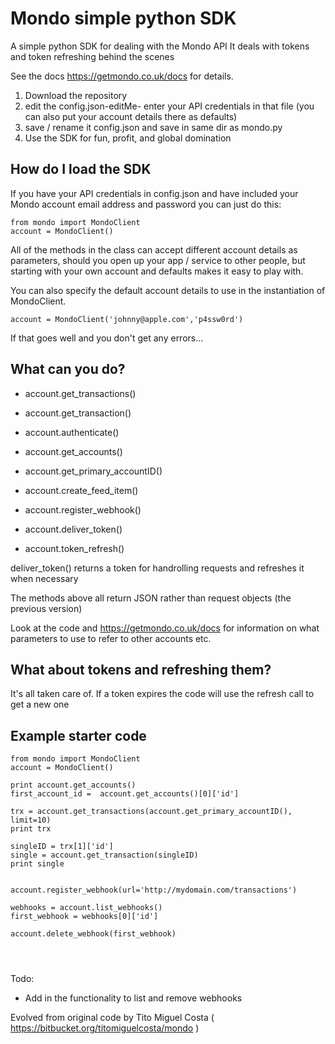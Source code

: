 # Mondo simple python SDK

A simple python SDK for dealing with the Mondo API
It deals with tokens and token refreshing behind the scenes

See the docs https://getmondo.co.uk/docs for details.

1. Download the repository
2. edit the config.json-editMe- 
    enter your API credentials in that file
    (you can also put your account details there as defaults)
3. save / rename it config.json and save in same dir as mondo.py
3. Use the SDK for fun, profit, and global domination

## How do I load the SDK

If you have your API credentials in config.json
and have included your Mondo account email address and password you can just do this:
```
from mondo import MondoClient
account = MondoClient()
```
All of the methods in the class can accept different account details as parameters,
should you open up your app / service to other people, but starting with your own account and 
defaults makes it easy to play with.

You can also specify the default account details to use in the instantiation of MondoClient.
```
account = MondoClient('johnny@apple.com','p4ssw0rd')
```
If that goes well and you don't get any errors...

## What can you do?

* account.get_transactions()
* account.get_transaction()
* account.authenticate()
* account.get_accounts()
* account.get_primary_accountID()
* account.create_feed_item()
* account.register_webhook()

* account.deliver_token()
* account.token_refresh() 

deliver_token() returns a token for handrolling requests and refreshes it when necessary

The methods above all return JSON rather than request objects (the previous version)

Look at the code and https://getmondo.co.uk/docs for information on what parameters to use
to refer to other accounts etc.

## What about tokens and refreshing them?
It's all taken care of.
If a token expires the code will use the refresh call to get a new one

## Example starter code
```
from mondo import MondoClient
account = MondoClient()

print account.get_accounts()
first_account_id =  account.get_accounts()[0]['id']

trx = account.get_transactions(account.get_primary_accountID(), limit=10)
print trx

singleID = trx[1]['id']
single = account.get_transaction(singleID)
print single


account.register_webhook(url='http://mydomain.com/transactions')

webhooks = account.list_webhooks()
first_webhook = webhooks[0]['id']

account.delete_webhook(first_webhook)




```

Todo: 
* Add in the functionality to list and remove webhooks

Evolved from original code by Tito Miguel Costa ( https://bitbucket.org/titomiguelcosta/mondo )

